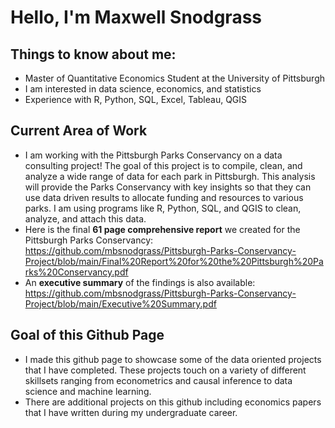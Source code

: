 # Hello, I'm Maxwell Snodgrass
## Things to know about me:
- Master of Quantitative Economics Student at the University of Pittsburgh
- I am interested in data science, economics, and statistics
- Experience with R, Python, SQL, Excel, Tableau, QGIS

## Current Area of Work
- I am working with the Pittsburgh Parks Conservancy on a data consulting project! The goal of this project is to compile, clean, and analyze a wide range of data for each park in Pittsburgh. This analysis will provide the Parks Conservancy with key insights so that they can use data driven results to allocate funding and resources to various parks. I am using programs like R, Python, SQL, and QGIS to clean, analyze, and attach this data.
- Here is the final **61 page comprehensive report** we created for the Pittsburgh Parks Conservancy: https://github.com/mbsnodgrass/Pittsburgh-Parks-Conservancy-Project/blob/main/Final%20Report%20for%20the%20Pittsburgh%20Parks%20Conservancy.pdf
- An **executive summary** of the findings is also available: https://github.com/mbsnodgrass/Pittsburgh-Parks-Conservancy-Project/blob/main/Executive%20Summary.pdf
## Goal of this Github Page
- I made this github page to showcase some of the data oriented projects that I have completed. These projects touch on a variety of different skillsets ranging from econometrics and causal inference to data science and machine learning.
- There are additional projects on this github including economics papers that I have written during my undergraduate career. 
<!--
**mbsnodgrass/mbsnodgrass** is a ✨ _special_ ✨ repository because its `README.md` (this file) appears on your GitHub profile.

Here are some ideas to get you started:

- 🔭 I’m currently working on ...
- 🌱 I’m currently learning ...
- 👯 I’m looking to collaborate on ...
- 🤔 I’m looking for help with ...
- 💬 Ask me about ...
- 📫 How to reach me: ...
- 😄 Pronouns: ...
- ⚡ Fun fact: ...
-->
